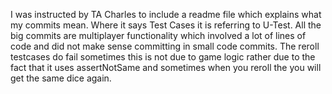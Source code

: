 I was instructed by TA Charles to include a readme file which explains what my commits mean. Where it says Test Cases it is referring to U-Test. All the big commits are multiplayer functionality which involved a lot of lines of code and did not make sense committing in small code commits. The reroll testcases do fail sometimes this is not due to game logic rather due to the fact that it uses assertNotSame and sometimes when you reroll the you will get the same dice again.